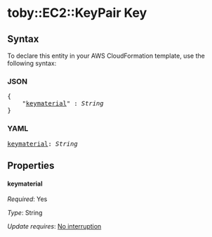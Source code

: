 # toby::EC2::KeyPair Key

## Syntax

To declare this entity in your AWS CloudFormation template, use the following syntax:

### JSON

<pre>
{
    "<a href="#keymaterial" title="keymaterial">keymaterial</a>" : <i>String</i>
}
</pre>

### YAML

<pre>
<a href="#keymaterial" title="keymaterial">keymaterial</a>: <i>String</i>
</pre>

## Properties

#### keymaterial

_Required_: Yes

_Type_: String

_Update requires_: [No interruption](https://docs.aws.amazon.com/AWSCloudFormation/latest/UserGuide/using-cfn-updating-stacks-update-behaviors.html#update-no-interrupt)

